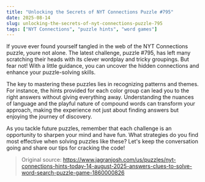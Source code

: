 ```yaml
---
title: "Unlocking the Secrets of NYT Connections Puzzle #795"
date: 2025-08-14
slug: unlocking-the-secrets-of-nyt-connections-puzzle-795
tags: ["NYT Connections", "puzzle hints", "word games"]
---
```


If youve ever found yourself tangled in the web of the NYT Connections puzzle, youre not alone. The latest challenge, puzzle #795, has left many scratching their heads with its clever wordplay and tricky groupings. But fear not! With a little guidance, you can uncover the hidden connections and enhance your puzzle-solving skills.

The key to mastering these puzzles lies in recognizing patterns and themes. For instance, the hints provided for each color group can lead you to the right answers without giving everything away. Understanding the nuances of language and the playful nature of compound words can transform your approach, making the experience not just about finding answers but enjoying the journey of discovery.

As you tackle future puzzles, remember that each challenge is an opportunity to sharpen your mind and have fun. What strategies do you find most effective when solving puzzles like these? Let's keep the conversation going and share our tips for cracking the code!

> Original source: https://www.jagranjosh.com/us/puzzles/nyt-connections-hints-today-14-august-2025-answers-clues-to-solve-word-search-puzzle-game-1860000826